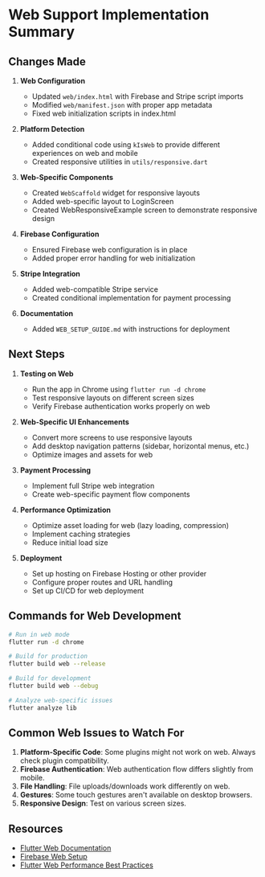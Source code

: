 # Web Support Implementation Summary

## Changes Made

1. **Web Configuration**
   - Updated `web/index.html` with Firebase and Stripe script imports
   - Modified `web/manifest.json` with proper app metadata
   - Fixed web initialization scripts in index.html

2. **Platform Detection**
   - Added conditional code using `kIsWeb` to provide different experiences on web and mobile
   - Created responsive utilities in `utils/responsive.dart`

3. **Web-Specific Components**
   - Created `WebScaffold` widget for responsive layouts
   - Added web-specific layout to LoginScreen
   - Created WebResponsiveExample screen to demonstrate responsive design

4. **Firebase Configuration**
   - Ensured Firebase web configuration is in place
   - Added proper error handling for web initialization

5. **Stripe Integration**
   - Added web-compatible Stripe service
   - Created conditional implementation for payment processing

6. **Documentation**
   - Added `WEB_SETUP_GUIDE.md` with instructions for deployment

## Next Steps

1. **Testing on Web**
   - Run the app in Chrome using `flutter run -d chrome`
   - Test responsive layouts on different screen sizes
   - Verify Firebase authentication works properly on web

2. **Web-Specific UI Enhancements**
   - Convert more screens to use responsive layouts
   - Add desktop navigation patterns (sidebar, horizontal menus, etc.)
   - Optimize images and assets for web

3. **Payment Processing**
   - Implement full Stripe web integration
   - Create web-specific payment flow components

4. **Performance Optimization**
   - Optimize asset loading for web (lazy loading, compression)
   - Implement caching strategies
   - Reduce initial load size

5. **Deployment**
   - Set up hosting on Firebase Hosting or other provider
   - Configure proper routes and URL handling
   - Set up CI/CD for web deployment

## Commands for Web Development

```bash
# Run in web mode
flutter run -d chrome

# Build for production
flutter build web --release

# Build for development
flutter build web --debug

# Analyze web-specific issues
flutter analyze lib
```

## Common Web Issues to Watch For

1. **Platform-Specific Code**: Some plugins might not work on web. Always check plugin compatibility.
2. **Firebase Authentication**: Web authentication flow differs slightly from mobile.
3. **File Handling**: File uploads/downloads work differently on web.
4. **Gestures**: Some touch gestures aren't available on desktop browsers.
5. **Responsive Design**: Test on various screen sizes.

## Resources

- [Flutter Web Documentation](https://flutter.dev/web)
- [Firebase Web Setup](https://firebase.google.com/docs/flutter/setup?platform=web)
- [Flutter Web Performance Best Practices](https://flutter.dev/docs/perf/rendering/web)